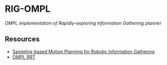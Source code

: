 RIG-OMPL
========
_OMPL implementation of Rapidly-exploring Information Gathering planner_


Resources
---------
  * [Sampling-based Motion Planning for Robotic Information
    Gathering](http://robotics.usc.edu/~geoff/files/HollingerRSS13.pdf)
  * [OMPL RRT](https://bitbucket.org/ompl/ompl/src/default/src/ompl/geometric/planners/rrt/)

